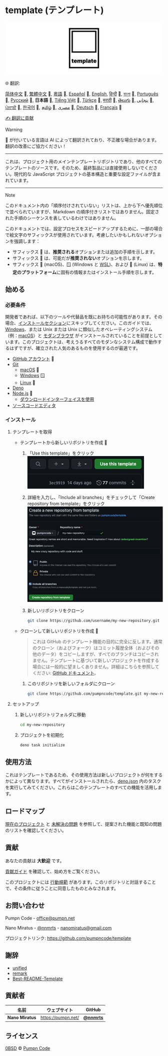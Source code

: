 # template (テンプレート)

[![pumpncode/template のロゴ][logo-wide]][self]

🌐 翻訳:

[简体中文][readme-zh-cn] 🤖,
[繁體中文][readme-zh-tw] 🤖,
[粵語][readme-zh-hk] 🤖,
[Español][readme-es] 🤖,
[English][readme-en],
[हिन्दी][readme-hi] 🤖,
[বাংলা][readme-bn] 🤖,
[Português][readme-pt] 🤖,
[Русский][readme-ru] 🤖,
**日本語** 🤖,
[Tiếng Việt][readme-vi] 🤖,
[Türkçe][readme-tr] 🤖,
[मराठी][readme-mr] 🤖,
[తెలుగు][readme-te] 🤖,
[پنجابی][readme-pa-Arab] 🤖,
[ਪੰਜਾਬੀ][readme-pa] 🤖,
[한국어][readme-ko] 🤖,
[தமிழ்][readme-ta] 🤖,
[مصرى][readme-arz] 🤖,
[Deutsch][readme-de] 🤖,
[Français][readme-fr] 🤖

[✍️ 翻訳に貢献][contribute-translation]

> [!WARNING]
> 🤖 が付いている言語は AI によって翻訳されており、不正確な場合があります。翻訳の改善にご協力ください！

---

これは、プロジェクト用のメインテンプレートリポジトリであり、他のすべてのテンプレートのソースです。そのため、最終製品には直接使用しないでください。現代的な JavaScript プロジェクトの基本構造と重要な設定ファイルが含まれています。

---

> [!NOTE]
> このドキュメント内の「順序付けされていない」リストは、上から下へ優先順位で並べられていますが、Markdown の順序付きリストではありません。固定された手順のシーケンスを表しているわけではありません。
>
> このドキュメントでは、設定プロセスをスピードアップするために、一部の場合で絵文字のサフィックスが使用されています。考慮したいかもしれないオプションを強調します：
>
> - サフィックス 💎 は、**推奨される**オプションまたは追加の手順を示します。
> - サフィックス 🤡 は、可能だが**推奨されない**オプションを示します。
> - サフィックス 🍎 (macOS)、🪟 (Windows と [WSL][wsl])、および 🐧 (Linux) は、**特定のプラットフォーム**に固有の情報またはインストール手順を示します。

## 始める

### 必要条件

開発者であれば、以下のツールや代替品を既にお持ちの可能性があります。その場合、[インストールセクション][installation]にスキップしてください。このガイドでは、[Windows][windows]、または Unix または Unix に類似したオペレーティングシステム（例：[macOS][mac-os]）と [モダンブラウザ][browsehappy] がインストールされていることを前提としています。このプロジェクトは、考えうるすべてのモダンなシステム構成で動作するはずですが、確立された人気のあるものを使用するのが最適です。

- [GitHub アカウント][github-join] 💎
- [Git][git]
	- [macOS][git-macos] 🍎
	- [Windows][git-windows] 🪟
	- [Linux][git-linux] 🐧
- [Deno][deno]
- [Node.js][node-js] 💎
	- [ダウンロードインターフェイスを使用][node-js-download]
- [ソースコードエディタ][source-code-editors]

### インストール

1. テンプレートを取得
	- テンプレートから新しいリポジトリを作成 💎
		1. 「Use this template」をクリック
			![「Use this template」ボタンのスクリーンショット][screenshot-use-template]
		2. 詳細を入力し、「Include all branches」をチェックして「Create repository from template」をクリック
			![テンプレートから新しいリポジトリを作成する画面のスクリーンショット][screenshot-create-from-template]
		3. 新しいリポジトリをクローン

			```sh
			git clone https://github.com/username/my-new-repository.git
			```

	- クローンして新しいリポジトリを作成 🤡
		> これは GitHub のテンプレート機能の目的に完全に反します。通常のクローン（およびフォーク）はコミット履歴全体（およびその他のデータ）をコピーしますが、すべてのブランチはコピーされません。テンプレートに基づいて新しいプロジェクトを作成する場合には一般的に望ましくありません。詳細はこちらを参照してください: [GitHub ドキュメント][github-docs-template]。
		1. このリポジトリを新しいフォルダにクローン

			```sh
			git clone https://github.com/pumpncode/template.git my-new-repository
			```

2. セットアップ
	1. 新しいリポジトリフォルダに移動

		```sh
		cd my-new-repository
		```

	2. プロジェクトを初期化

		```sh
		deno task initialize
		```

## 使用方法

これはテンプレートであるため、その使用方法は新しいプロジェクトが何をするかによって異なります。すべてがインストールされたら、[deno.json][deno-json] 内のタスクを実行してみてください。これらはこのテンプレートのすべての機能を活用します。

## ロードマップ

[現在のプロジェクト][projects] と [未解決の問題][issues] を参照して、提案された機能と既知の問題のリストを確認してください。

## 貢献

あなたの貢献は **大歓迎** です。

[貢献ガイド][contributing] を確認して、始め方をご覧ください。

このプロジェクトには [行動規範][code-of-conduct] があります。このリポジトリと対話することで、その条件に従うことに同意したものとみなされます。

## お問い合わせ

Pumpn Code - <office@pumpn.net>

Nano Miratus - [@nnmrts][nnmrts-github] - <nanomiratus@gmail.com>

プロジェクトリンク: <https://github.com/pumpncode/template>

## 謝辞

- [unified][unified]
- [remark][remark]
- [Best-README-Template][best-readme-tempplate]

## 貢献者

| 名前 | ウェブサイト | GitHub |
| -- | -- | -- |
| **Nano Miratus** | <https://pumpn.net/> | [**@nnmrts**][nnmrts-github] |

## ライセンス

[0BSD][license] © [Pumpn Code][pumpn-website]

[logo-wide]: /media/images/logo/wide.svg
[self]: https://github.com/pumpncode/template
[readme-zh-cn]: /docs/zh-CN/readme.md
[readme-zh-tw]: /docs/zh-TW/readme.md
[readme-zh-hk]: /docs/zh-HK/readme.md
[readme-es]: /docs/es/readme.md
[readme-en]: /readme.md
[readme-hi]: /docs/hi/readme.md
[readme-bn]: /docs/bn/readme.md
[readme-pt]: /docs/pt/readme.md
[readme-ru]: /docs/ru/readme.md
[readme-vi]: /docs/vi/readme.md
[readme-tr]: /docs/tr/readme.md
[readme-mr]: /docs/mr/readme.md
[readme-te]: /docs/te/readme.md
[readme-pa-Arab]: /docs/pa-Arab/readme.md
[readme-pa]: /docs/pa/readme.md
[readme-ko]: /docs/ko/readme.md
[readme-ta]: /docs/ta/readme.md
[readme-arz]: /docs/arz/readme.md
[readme-de]: /docs/de/readme.md
[readme-fr]: /docs/fr/readme.md
[contribute-translation]: https://github.com/pumpncode/.github/blob/main/contributing.md#translations
[wsl]: https://docs.microsoft.com/en-us/windows/wsl/about
[installation]: #インストール
[windows]: https://www.microsoft.com/windows
[mac-os]: https://www.apple.com/macos
[browsehappy]: https://browsehappy.com
[github-join]: https://github.com/join
[git]: https://git-scm.com
[git-macos]: https://git-scm.com/download/mac
[git-windows]: https://git-scm.com/download/win
[git-linux]: https://git-scm.com/download/linux
[deno]: https://deno.com
[node-js]: https://nodejs.org
[node-js-download]: https://nodejs.org/en/download
[source-code-editors]: https://en.wikipedia.org/wiki/Source-code_editor#Notable_examples
[screenshot-use-template]: /media/images/screenshots/use-template.png
[screenshot-create-from-template]: /media/images/screenshots/create-from-template.png
[github-docs-template]: https://docs.github.com/en/free-pro-team@latest/github/creating-cloning-and-archiving-repositories/creating-a-repository-from-a-template#about-repository-templates
[deno-json]: /deno.json
[projects]: https://github.com/pumpncode/template/projects
[issues]: https://github.com/pumpncode/template/issues
[contributing]: https://github.com/pumpncode/.github/contributing.md
[code-of-conduct]: https://github.com/pumpncode/.github/code-of-conduct.md
[nnmrts-github]: https://github.com/nnmrts
[unified]: https://unifiedjs.com
[remark]: https://github.com/remarkjs
[best-readme-tempplate]: https://github.com/othneildrew/Best-README-Template
[license]: /license.md
[pumpn-website]: https://pumpn.net
